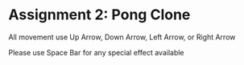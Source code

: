 # Assignment 2: Pong Clone

All movement use Up Arrow, Down Arrow, Left Arrow, or Right Arrow

Please use Space Bar for any special effect available

